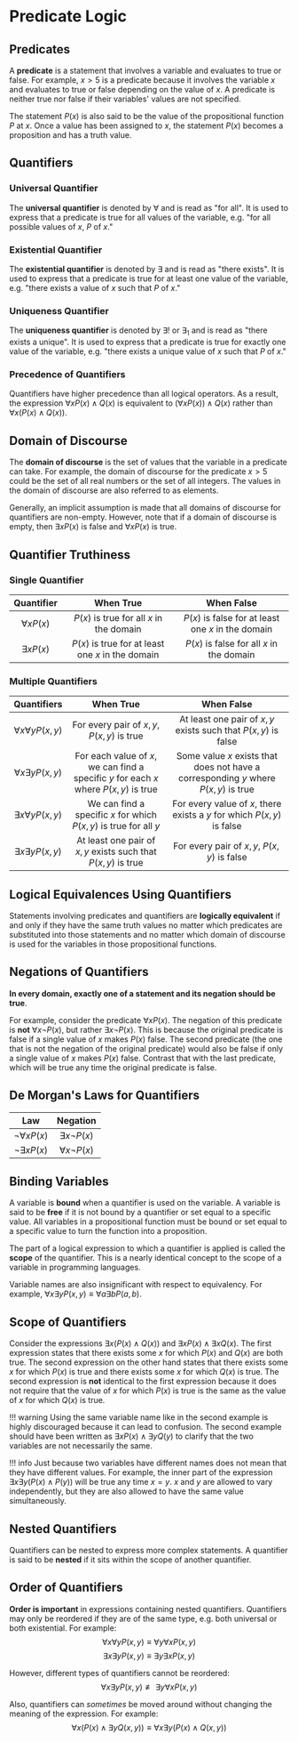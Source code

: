 # Predicate Logic
## Predicates
A **predicate** is a statement that involves a variable and evaluates to true
or false. For example, $x > 5$ is a predicate because it involves the variable
$x$ and evaluates to true or false depending on the value of $x$. A predicate is
neither true nor false if their variables' values are not specified.

The statement $P(x)$ is also said to be the value of the propositional function
$P$ at $x$. Once a value has been assigned to $x$, the statement $P(x)$ becomes
a proposition and has a truth value.

## Quantifiers
### Universal Quantifier
The **universal quantifier** is denoted by $\forall$ and is read as "for all".
It is used to express that a predicate is true for all values of the variable,
e.g. "for all possible values of $x$, $P$ of $x$."

### Existential Quantifier
The **existential quantifier** is denoted by $\exists$ and is read as "there
exists". It is used to express that a predicate is true for at least one value
of the variable, e.g. "there exists a value of $x$ such that $P$ of $x$."

### Uniqueness Quantifier
The **uniqueness quantifier** is denoted by $\exists!$ or $\exists_1$ and is
read as "there exists a unique". It is used to express that a predicate is true
for exactly one value of the variable, e.g. "there exists a unique value of $x$
such that $P$ of $x$."

### Precedence of Quantifiers
Quantifiers have higher precedence than all logical operators. As a result,
the expression $\forall x P(x) \land Q(x)$ is equivalent to
$(\forall x P(x)) \land Q(x)$ rather than $\forall x (P(x) \land Q(x))$.

## Domain of Discourse
The **domain of discourse** is the set of values that the variable in a
predicate can take. For example, the domain of discourse for the predicate
$x > 5$ could be the set of all real numbers or the set of all integers. The
values in the domain of discourse are also referred to as elements.

Generally, an implicit assumption is made that all domains of discourse for
quantifiers are non-empty. However, note that if a domain of discourse is empty,
then $\exists x P(x)$ is false and $\forall x P(x)$ is true.

## Quantifier Truthiness
### Single Quantifier
| Quantifier | When True | When False |
|:----------:|:---------:|:----------:|
| $\forall x P(x)$ | $P(x)$ is true for all $x$ in the domain | $P(x)$ is false for at least one $x$ in the domain |
| $\exists x P(x)$ | $P(x)$ is true for at least one $x$ in the domain | $P(x)$ is false for all $x$ in the domain |

### Multiple Quantifiers
| Quantifiers | When True | When False |
|:-----------:|:---------:|:----------:|
| $\forall x \forall y P(x, y)$ | For every pair of $x, y$, $P(x, y)$ is true | At least one pair of $x, y$ exists such that $P(x, y)$ is false |
| $\forall x \exists y P(x, y)$ | For each value of $x$, we can find a specific $y$ for each $x$ where $P(x, y)$ is true | Some value $x$ exists that does not have a corresponding $y$ where $P(x, y)$ is true |
| $\exists x \forall y P(x, y)$ | We can find a specific $x$ for which $P(x, y)$ is true for all $y$ | For every value of $x$, there exists a $y$ for which $P(x, y)$ is false |
| $\exists x \exists y P(x, y)$ | At least one pair of $x, y$ exists such that $P(x, y)$ is true | For every pair of $x, y$, $P(x, y)$ is false |

## Logical Equivalences Using Quantifiers
Statements involving predicates and quantifiers are **logically equivalent**
if and only if they have the same truth values no matter which predicates are
substituted into those statements and no matter which domain of discourse is
used for the variables in those propositional functions.

## Negations of Quantifiers
**In every domain, exactly one of a statement and its negation should be true**.

For example, consider the predicate $\forall x P(x)$. The negation of this
predicate is **not** $\forall x \neg P(x)$, but rather $\exists x \neg P(x)$.
This is because the original predicate is false if a single value of $x$ makes
$P(x)$ false. The second predicate (the one that is not the negation of the
original predicate) would also be false if only a single value of $x$ makes
$P(x)$ false. Contrast that with the last predicate, which will be true any
time the original predicate is false.

## De Morgan's Laws for Quantifiers
| Law | Negation |
|:---:|:--------:|
| $\neg \forall x P(x)$ | $\exists x \neg P(x)$ |
| $\neg \exists x P(x)$ | $\forall x \neg P(x)$ |

## Binding Variables
A variable is **bound** when a quantifier is used on the variable. A variable
is said to be **free** if it is not bound by a quantifier or set equal to a
specific value. All variables in a propositional function must be bound or set
equal to a specific value to turn the function into a proposition.

The part of a logical expression to which a quantifier is applied is called the
**scope** of the quantifier. This is a nearly identical concept to the scope of
a variable in programming languages.

Variable names are also insignificant with respect to equivalency. For
example, $\forall x \exists y P(x, y) \equiv \forall a \exists b P(a, b)$.

## Scope of Quantifiers
Consider the expressions $\exists x (P(x) \land Q(x))$ and
$\exists x P(x) \land \exists x Q(x)$. The first expression states that there
exists some $x$ for which $P(x)$ and $Q(x)$ are both true. The second expression
on the other hand states that there exists some $x$ for which $P(x)$ is true
and there exists some $x$ for which $Q(x)$ is true. The second expression is
**not** identical to the first expression because it does not require that the
value of $x$ for which $P(x)$ is true is the same as the value of $x$ for which
$Q(x)$ is true.

!!! warning
    Using the same variable name like in the second example is highly
    discouraged because it can lead to confusion. The second example should
    have been written as $\exists x P(x) \land \exists y Q(y)$ to clarify
    that the two variables are not necessarily the same.

!!! info
    Just because two variables have different names does not mean that they have
    different values. For example, the inner part of the expression
    $\exists x \exists y (P(x) \land P(y))$ will be true any time $x = y$. $x$
    and $y$ are allowed to vary independently, but they are also allowed to have
    the same value simultaneously.

## Nested Quantifiers
Quantifiers can be nested to express more complex statements. A quantifier is
said to be **nested** if it sits within the scope of another quantifier.

## Order of Quantifiers
**Order is important** in expressions containing nested quantifiers. Quantifiers
may only be reordered if they are of the same type, e.g. both universal or both
existential. For example:
$$
\forall x \forall y P(x, y) \equiv \forall y \forall x P(x, y)
$$
$$
\exists x \exists y P(x, y) \equiv \exists y \exists x P(x, y)
$$

However, different types of quantifiers cannot be reordered:
$$
\forall x \exists y P(x, y) \not\equiv \exists y \forall x P(x, y)
$$

Also, quantifiers can *sometimes* be moved around without changing the meaning
of the expression. For example:
$$
\forall x(P(x) \land \exists y Q(x, y)) \equiv \forall x \exists y (P(x) \land Q(x, y))
$$
